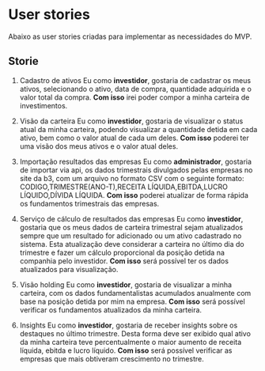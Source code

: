 # User stories

Abaixo as user stories criadas para implementar as necessidades do MVP.

## Storie

1. Cadastro de ativos
   Eu como **investidor**, gostaria de cadastrar os meus ativos, selecionando o ativo, data de compra, quantidade adquirida e o valor total da compra.
   **Com isso** irei poder compor a minha carteira de investimentos.
   
2. Visão da carteira
   Eu como **investidor**, gostaria de visualizar o status atual da minha carteira, podendo visualizar a quantidade detida em cada ativo, bem como o valor atual de cada um deles.
   **Com isso** poderei ter uma visão dos meus ativos e o valor atual deles.
   
3. Importação resultados das empresas
   Eu como **administrador**, gostaria de importar via api, os dados trimestrais divulgados pelas empresas no site da b3, com um arquivo no formato CSV com o seguinte formato:
   CODIGO,TRIMESTRE(ANO-T),RECEITA LÍQUIDA,EBITDA,LUCRO LÍQUIDO,DÍVIDA LÍQUIDA.
   **Com isso** poderei atualizar de forma rápida os fundamentos trimestrais das empresas.
   
4. Serviço de cálculo de resultados das empresas
   Eu como **investidor**, gostaria que os meus dados de carteira trimestral sejam atualizados sempre que um resultado for adicionado ou um ativo cadastrado no sistema. Esta atualização deve considerar a carteira no último dia do trimestre e fazer um cálculo proporcional da posição detida na companhia pelo investidor.
   **Com isso** será possível ter os dados atualizados para visualização. 
   
5. Visão holding
   Eu como **investidor**, gostaria de visualizar a minha carteira, com os dados fundamentalistas acumulados anualmente com base na posição detida por mim na empresa.
   **Com isso** será possível verificar os fundamentos atualizados da minha carteira.
   
6. Insights
   Eu como **investidor**, gostaria de receber insights sobre os destaques no último trimestre. Desta forma deve ser exibido qual ativo da minha carteira teve percentualmente o maior aumento de receita líquida, ebitda e lucro líquido.
   **Com isso** será possível verificar as empresas que mais obtiveram crescimento no trimestre.